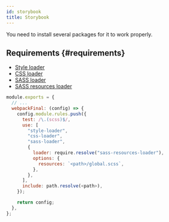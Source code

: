 ```yaml
---
id: storybook
title: Storybook
---
```


You need to install several packages for it to work properly.

## Requirements {#requirements}

- [Style loader](https://webpack.js.org/loaders/style-loader/)
- [CSS loader](https://webpack.js.org/loaders/css-loader/)
- [SASS loader](https://www.npmjs.com/package/sass-loader)
- [SASS resources loader](https://www.npmjs.com/package/sass-resources-loader)

```js title=".storybook/main.js"
module.exports = {
  // ...
  webpackFinal: (config) => {
    config.module.rules.push({
      test: /\.(scss)$/,
      use: [
        "style-loader",
        "css-loader",
        "sass-loader",
        {
          loader: require.resolve("sass-resources-loader"),
          options: {
            resources: `<path>/global.scss`,
          },
        },
      ],
      include: path.resolve(<path>),
    });

    return config;
  },
};
```
